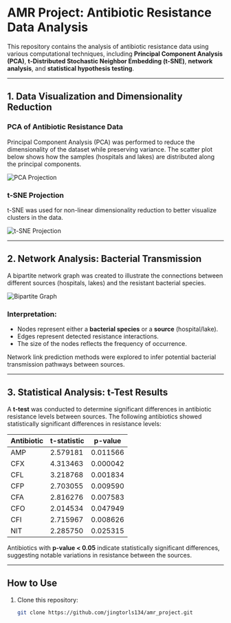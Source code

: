 # AMR Project: Antibiotic Resistance Data Analysis

This repository contains the analysis of antibiotic resistance data using various computational techniques, including **Principal Component Analysis (PCA)**, **t-Distributed Stochastic Neighbor Embedding (t-SNE)**, **network analysis**, and **statistical hypothesis testing**.

---

## 1. Data Visualization and Dimensionality Reduction

### PCA of Antibiotic Resistance Data
Principal Component Analysis (PCA) was performed to reduce the dimensionality of the dataset while preserving variance. The scatter plot below shows how the samples (hospitals and lakes) are distributed along the principal components.

![PCA Projection](pca_result)

### t-SNE Projection
t-SNE was used for non-linear dimensionality reduction to better visualize clusters in the data.

![t-SNE Projection](t-SNE_result)

---

## 2. Network Analysis: Bacterial Transmission
A bipartite network graph was created to illustrate the connections between different sources (hospitals, lakes) and the resistant bacterial species.

![Bipartite Graph](network)

### Interpretation:
- Nodes represent either a **bacterial species** or a **source** (hospital/lake).
- Edges represent detected resistance interactions.
- The size of the nodes reflects the frequency of occurrence.

Network link prediction methods were explored to infer potential bacterial transmission pathways between sources.

---

## 3. Statistical Analysis: t-Test Results
A **t-test** was conducted to determine significant differences in antibiotic resistance levels between sources. The following antibiotics showed statistically significant differences in resistance levels:

| Antibiotic | t-statistic | p-value  |
|------------|------------|----------|
| AMP        | 2.579181   | 0.011566 |
| CFX        | 4.313463   | 0.000042 |
| CFL        | 3.218768   | 0.001834 |
| CFP        | 2.703055   | 0.009590 |
| CFA        | 2.816276   | 0.007583 |
| CFO        | 2.014534   | 0.047949 |
| CFI        | 2.715967   | 0.008626 |
| NIT        | 2.285750   | 0.025315 |

Antibiotics with **p-value < 0.05** indicate statistically significant differences, suggesting notable variations in resistance between the sources.

---

## How to Use
1. Clone this repository:
   ```bash
   git clone https://github.com/jingtorls134/amr_project.git
